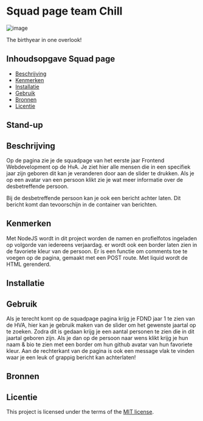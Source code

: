 # Squad page team Chill
![image](https://github.com/user-attachments/assets/b3fada03-0a0f-4eeb-a095-c72c6d1fc516)

The birthyear in one overlook!

## Inhoudsopgave Squad page

  * [Beschrijving](#beschrijving)
  * [Kenmerken](#kenmerken)
  * [Installatie](#installatie)
  * [Gebruik](#gebruik)
  * [Bronnen](#bronnen)
  * [Licentie](#licentie)

##


## Stand-up

## Beschrijving
Op de pagina zie je de squadpage van het eerste jaar Frontend Webdevelopment op de HvA. Je ziet hier alle mensen die in een specifiek jaar zijn geboren dit kan je veranderen door aan de slider te drukken. Als je op een avatar van een persoon klikt zie je wat meer informatie over de desbetreffende persoon.

Bij de desbetreffende persoon kan je ook een bericht achter laten. Dit bericht komt dan tevoorschijn in de container van berichten.

## Kenmerken
<!-- Bij Kenmerken staat welke technieken zijn gebruikt en hoe. Wat is de HTML structuur? Wat zijn de belangrijkste dingen in CSS? Wat is er met Javascript gedaan en hoe? Misschien heb je een framwork of library gebruikt? -->
Met NodeJS wordt in dit project worden de namen en profielfotos ingeladen op volgorde van iedereens verjaardag. er wordt ook een border laten zien in de favoriete kleur van de persoon. Er is een functie om comments toe te voegen op de pagina, gemaakt met een POST route. Met liquid wordt de HTML gerenderd.

## Installatie
<!-- Bij Installatie staat stap-voor-stap beschreven hoe je de development omgeving moet inrichten om aan de repository te kunnen werken. -->

## Gebruik

Als je terecht komt op de squadpage pagina krijg je FDND jaar 1 te zien van de HVA, hier kan je gebruik maken van de slider om het gewenste jaartal op te zoeken. Zodra dit is gedaan krijg je een aantal personen te zien die in dit jaartal geboren zijn. Als je dan op de persoon naar wens klikt krijg je hun naam & bio te zien met een border om hun github avatar van hun favoriete kleur. Aan de rechterkant van de pagina is ook een message vlak te vinden waar je een leuk of grappig bericht kan achterlaten!

## Bronnen

## Licentie

This project is licensed under the terms of the [MIT license](./LICENSE).
